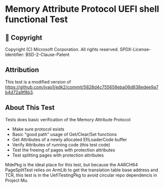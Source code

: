 # Memory Attribute Protocol UEFI shell functional Test

## &#x1F539; Copyright

Copyright (C) Microsoft Corporation. All rights reserved.
SPDX-License-Identifier: BSD-2-Clause-Patent

## Attribution

This test is a modified version of <https://github.com/jyao1/edk2/commit/5828d4c755658eba06d838edee9a7b4d72a9f8b3>.

## About This Test

Tests does basic verification of the Memory Attribute Protocol

* Make sure protocol exists
* Basic "good path" usage of Get/Clear/Set functions
* Get Attributes of a newly allocated EfiLoaderCode buffer
* Verify Attributes of running code (this test code)
* Test the freeing of pages with protection attributes
* Test splitting pages with protection attributes

MdePkg is the ideal place for this test, but because the AARCH64 PageSplitTest relies on
ArmLib to get the translation table base address and TCR, this test is in the UefiTestingPkg to avoid
circular repo dependencis in Project Mu.
